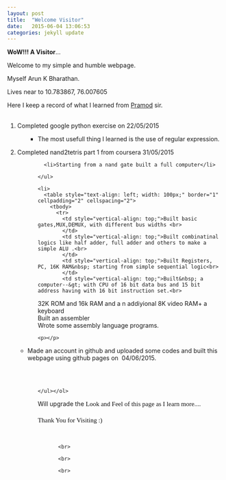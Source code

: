 ```yaml
---
layout: post
title:  "Welcome Visitor"
date:   2015-06-04 13:06:53
categories: jekyll update 
---
```

<!DOCTYPE HTML PUBLIC "-//W3C//DTD HTML 4.01 Transitional//EN">
<html><head><title></title>
<meta http-equiv="content-type" content="text/html; charset=utf-8"></head><body>
<p><strong>WoW!!! A Visitor</strong>...<br>
</p>


<p>
			Welcome to my simple and humble webpage.<br>
</p>

<p>Myself Arun K Bharathan.</p>

<p>Lives near to <span>10.783867, 76.007605</span><br>
</p>

Here I keep a record of what I learned from <a href="http://pramode.net" target="_blank">Pramod</a> sir.<span style="text-decoration: underline;"></span><br>
<br>
<ol>
  <li>Completed google python exercise on 22/05/2015</li>
  <ol>
    <ul>
<li>The most usefull thing I learned is the use of regular expression.</li>
     <p> </p>
    </ul>
  </ol>
  <li>Completed nand2tetris part 1 from coursera 31/05/2015</li>
  <ul>
    <ul>
      
      <li>Starting from a nand gate built a full computer</li>
<p></p>
      
    </ul>
    
    <li>
      <table style="text-align: left; width: 100px;" border="1" cellpadding="2" cellspacing="2">
        <tbody>
          <tr>
            <td style="vertical-align: top;">Built basic gates,MUX,DEMUX, with different bus widths <br>
            </td>
            <td style="vertical-align: top;">Built combinatinal logics like half adder, full adder and others to make a simple ALU .<br>
            </td>
            <td style="vertical-align: top;">Built Registers, PC, 16K RAM&nbsp; starting from simple sequential logic<br>
            </td>
            <td style="vertical-align: top;">Built&nbsp; a computer--&gt; with CPU of 16 bit data bus and 15 bit address having with 16 bit instruction set.<br>
32K ROM and 16k RAM and a n addiyional 8K video RAM+ a keyboard<br>
            </td>
            <td style="vertical-align: top;">Built an assembler<br>
            </td>
            <td style="vertical-align: top;">Wrote some assembly language programs.<br>
            </td>
          </tr>
        </tbody>
      </table>
   
    <p></p>
  </li>
</ul>
  <li>Made an account in github and uploaded some codes and built this webpage using github pages on&nbsp; 04/06/2015. <br>
  </li>
  <ul>
    <br>
    <br>

    </ul></ol>
<div style="text-align: left;">Will upgrade the <strong style="border: 0px none ; margin: 0px; padding: 0px; font-family: 'Proxima N W01 Smbd'; font-size: 15px; font-style: normal; font-weight: normal; outline-color: invert; outline-style: none; outline-width: 0px; vertical-align: baseline; color: rgb(16, 16, 16); font-variant: normal; letter-spacing: normal; line-height: 19px; text-align: left; text-indent: 0px; text-transform: none; white-space: normal; widows: 1; word-spacing: 0px; background-color: rgb(255, 255, 255);">Look and Feel of this page as I learn more....<br>
<br>
Thank You for Visiting :)<br>
</strong></div>
<ol>
  <ul>
    <br>

    <br>

    <br>

    <br>

  
  </ul>

</ol>

&nbsp;
<br>
<br>
<br>
<p><br>
</p>



</body></html>

